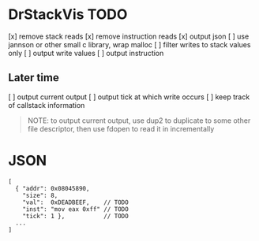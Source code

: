 DrStackVis TODO
===============

[x] remove stack reads
[x] remove instruction reads
[x] output json
  [ ] use jannson or other small c library, wrap malloc
[ ] filter writes to stack values only
[ ] output write values
[ ] output instruction

## Later time
[ ] output current output
[ ] output tick at which write occurs
[ ] keep track of callstack information

> NOTE: to output current output, use dup2 to duplicate to
> some other file descriptor, then use fdopen to read it in
> incrementally

JSON
====

```
[
  { "addr": 0x08045890,
    "size": 8,
    "val":  0xDEADBEEF,    // TODO
    "inst": "mov eax 0xff" // TODO
    "tick": 1 },           // TODO
  ...
]
```
